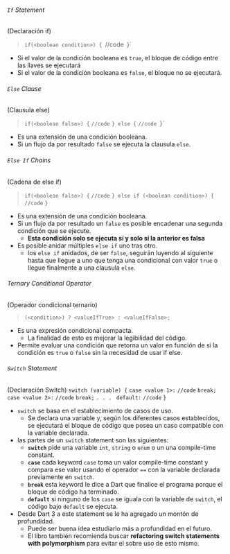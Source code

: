 ###### ``If`` Statement
(Declaración if)
>`if(<boolean condition>) {
>	`//code`
>`}`
- Si el valor de la condición booleana es `true`, el bloque de código entre las llaves se ejecutará
- Si el valor de la condición booleana es `false`, el bloque no se ejecutará.
###### ``Else`` Clause
(Clausula else)
>`if(<boolean false>) {`
>	`//code`
>`} else {`
>	`//code
>`}`
- Es una extensión de una condición booleana.
- Si un flujo da por resultado `false` se ejecuta la clausula `else`.
###### ``Else If`` Chains
(Cadena de else if)
>`if(<boolean false>) {`
>	`//code`
>`} else if (<boolean condition>) {`
>	`//code`
>`}`
- Es una extensión de una condición booleana.
- Si un flujo da por resultado un `false` es posible encadenar una segunda condición que se ejecute.
	- **Esta condición solo se ejecuta sí y solo sí la anterior es falsa**
- Es posible anidar múltiples ``else if`` uno tras otro.
	- los `else if` anidados, de ser ``false``, seguirán luyendo al siguiente hasta que llegue a uno que tenga una condicional con valor `true` o llegue finalmente a una clausula `else`.
###### Ternary Conditional Operator
(Operador condicional ternario)
>`(<condition>) ? <valueIfTrue> : <valueIfFalse>;`
- Es una expresión condicional compacta.
	- La finalidad de esto es mejorar la legibilidad del código.
- Permite evaluar una condición que retorna un valor en función de si la condición es `true` o `false` sin la necesidad de usar if else.
###### ``Switch`` Statement
(Declaración Switch)
`switch (variable) {`
	`case <value 1>:`
		`//code`
		`break;`
	`case <value 2>:`
		`//code`
		`break;`
		``. . . ``
	`default:`
		`//code`
`}`

- ``switch`` se basa en el establecimiento de casos de uso.
	- Se declara una variable y, según los diferentes casos establecidos, se ejecutará el bloque de código que posea un caso compatible con la variable declarada.
- las partes de un `switch` statement son las siguientes:
	- **`switch`** pide una variable `int`, `string` o `enum` o un una compile-time constant.
	- **`case`** cada keyword `case` toma un valor compile-time constant y compara ese valor usando el operador ``==`` con la variable declarada previamente en `switch`.
	- **`break`** esta keyword le dice a Dart que finalice el programa porque el bloque de código ha terminado.
	- **`default`** si ninguno de los `case` se iguala con la variable de `switch`, el código bajo `default` se ejecuta.
- Desde Dart 3 a este statement se le ha agregado un montón de profundidad.
	- Puede ser buena idea estudiarlo más a profundidad en el futuro.
	- El libro también recomienda buscar **refactoring switch statements with polymorphism** para evitar el sobre uso de esto mismo.